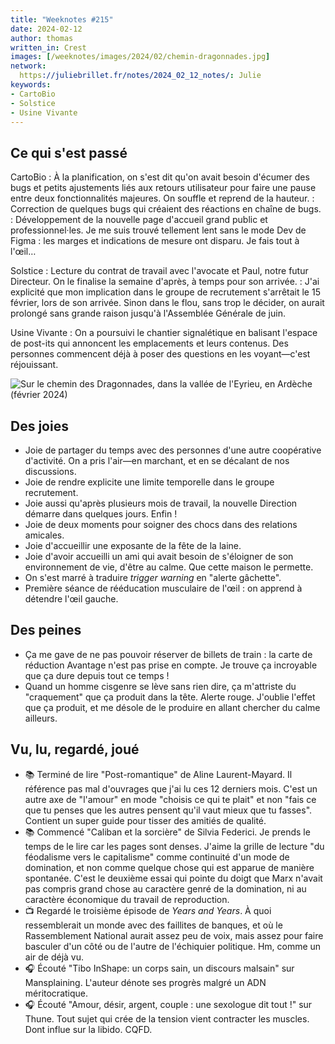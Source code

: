 ```yaml
---
title: "Weeknotes #215"
date: 2024-02-12
author: thomas
written_in: Crest
images: [/weeknotes/images/2024/02/chemin-dragonnades.jpg]
network:
  https://juliebrillet.fr/notes/2024_02_12_notes/: Julie
keywords:
- CartoBio
- Solstice
- Usine Vivante
---
```




<!--more-->

## Ce qui s'est passé

CartoBio
: À la planification, on s'est dit qu'on avait besoin d'écumer des bugs et petits ajustements liés aux retours utilisateur pour faire une pause entre deux fonctionnalités majeures. On souffle et reprend de la hauteur.
: Correction de quelques bugs qui créaient des réactions en chaîne de bugs.
: Développement de la nouvelle page d'accueil grand public et professionnel·les. Je me suis trouvé tellement lent sans le mode Dev de Figma : les marges et indications de mesure ont disparu. Je fais tout à l'œil…

Solstice
: Lecture du contrat de travail avec l'avocate et Paul, notre futur Directeur. On le finalise la semaine d'après, à temps pour son arrivée.
: J'ai explicité que mon implication dans le groupe de recrutement s'arrêtait le 15 février, lors de son arrivée. Sinon dans le flou, sans trop le décider, on aurait prolongé sans grande raison jusqu'à l'Assemblée Générale de juin.

Usine Vivante
: On a poursuivi le chantier signalétique en balisant l'espace de post-its qui annoncent les emplacements et leurs contenus. Des personnes commencent déjà à poser des questions en les voyant—c'est réjouissant.

![](/weeknotes/images/2024/02/chemin-dragonnades.jpg "Sur le chemin des Dragonnades, dans la vallée de l'Eyrieu, en Ardèche (février 2024)")

## Des joies

- Joie de partager du temps avec des personnes d'une autre coopérative d'activité. On a pris l'air—en marchant, et en se décalant de nos discussions.
- Joie de rendre explicite une limite temporelle dans le groupe recrutement.
- Joie aussi qu'après plusieurs mois de travail, la nouvelle Direction démarre dans quelques jours. Enfin !
- Joie de deux moments pour soigner des chocs dans des relations amicales.
- Joie d'accueillir une exposante de la fête de la laine.
- Joie d'avoir accueilli un ami qui avait besoin de s'éloigner de son environnement de vie, d'être au calme. Que cette maison le permette.
- On s'est marré à traduire <i lang="en">trigger warning</i> en "alerte gâchette".
- Première séance de rééducation musculaire de l'œil : on apprend à détendre l'œil gauche.

## Des peines

- Ça me gave de ne pas pouvoir réserver de billets de train : la carte de réduction Avantage n'est pas prise en compte. Je trouve ça incroyable que ça dure depuis tout ce temps !
- Quand un homme cisgenre se lève sans rien dire, ça m'attriste du "craquement" que ça produit dans la tête. Alerte rouge. J'oublie l'effet que ça produit, et me désole de le produire en allant chercher du calme ailleurs.

## Vu, lu, regardé, joué

- 📚 Terminé de lire "Post-romantique" de Aline Laurent-Mayard. Il référence pas mal d'ouvrages que j'ai lu ces 12 derniers mois. C'est un autre axe de "l'amour" en mode "choisis ce qui te plait" et non "fais ce que tu penses que les autres pensent qu'il vaut mieux que tu fasses". Contient un super guide pour tisser des amitiés de qualité.
- 📚 Commencé "Caliban et la sorcière" de Silvia Federici. Je prends le temps de le lire car les pages sont denses. J'aime la grille de lecture "du féodalisme vers le capitalisme" comme continuité d'un mode de domination, et non comme quelque chose qui est apparue de manière spontanée. C'est le deuxième essai qui pointe du doigt que Marx n'avait pas compris grand chose au caractère genré de la domination, ni au caractère économique du travail de reproduction.
- 📺 Regardé le troisième épisode de <i lang="en">Years and Years</i>. À quoi ressemblerait un monde avec des faillites de banques, et où le Rassemblement National aurait assez peu de voix, mais assez pour faire basculer d'un côté ou de l'autre de l'échiquier politique. Hm, comme un air de déjà vu.
- 🎧 Écouté "Tibo InShape: un corps sain, un discours malsain" sur Mansplaining. L'auteur dénote ses progrès malgré un ADN méritocratique.
- 🎧 Écouté "Amour, désir, argent, couple : une sexologue dit tout !" sur Thune. Tout sujet qui crée de la tension vient contracter les muscles. Dont influe sur la libido. CQFD.
